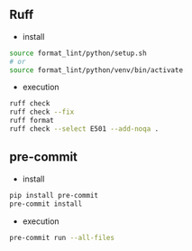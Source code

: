 ## Ruff

- install

```bash
source format_lint/python/setup.sh
# or
source format_lint/python/venv/bin/activate
```

- execution

```bash
ruff check
ruff check --fix
ruff format
ruff check --select E501 --add-noqa .
```


## pre-commit

- install

```bash
pip install pre-commit
pre-commit install
```

- execution

```bash
pre-commit run --all-files
```

